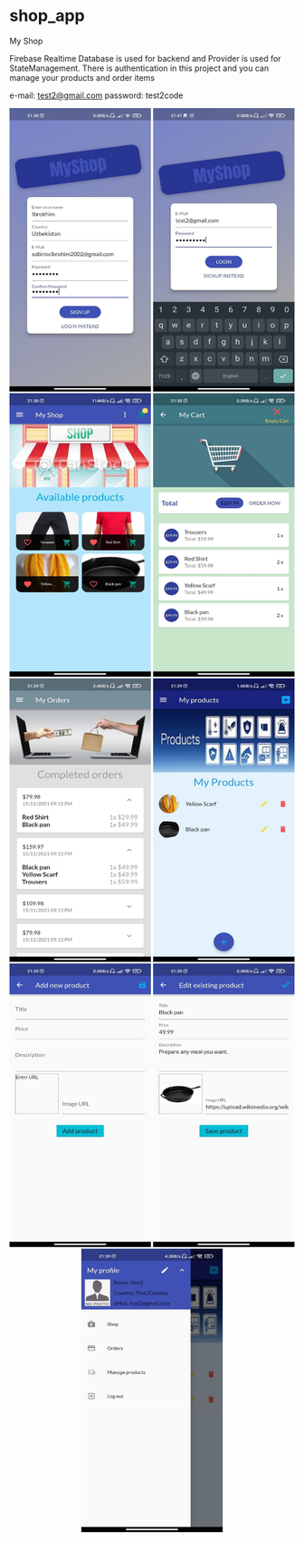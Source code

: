 # shop_app

My Shop

Firebase Realtime Database is used for backend and Provider is used for StateManagement.
There is authentication in this project and you can manage your products and order items

e-mail: test2@gmail.com
password: test2code

<p align="center">
  <img src="https://github.com/MrSobirov/shop_app/blob/master/readme_asset/auth.jpg" width="250" height="500" title="hover text">
  <img src="https://github.com/MrSobirov/shop_app/blob/master/readme_asset/login.jpg" width="250" height="500" alt="accessibility text">
  <img src="https://github.com/MrSobirov/shop_app/blob/master/readme_asset/home.jpg" width="250" height="500" alt="accessibility text">
  <img src="https://github.com/MrSobirov/shop_app/blob/master/readme_asset/cart.jpg" width="250" height="500" title="hover text">
  <img src="https://github.com/MrSobirov/shop_app/blob/master/readme_asset/order.jpg" width="250" height="500" alt="accessibility text">
  <img src="https://github.com/MrSobirov/shop_app/blob/master/readme_asset/my.jpg" width="250" height="500" alt="accessibility text">
  <img src="https://github.com/MrSobirov/shop_app/blob/master/readme_asset/new.jpg" width="250" height="500" title="hover text">
  <img src="https://github.com/MrSobirov/shop_app/blob/master/readme_asset/edit.jpg" width="250" height="500" alt="accessibility text">
  <img src="https://github.com/MrSobirov/shop_app/blob/master/readme_asset/drawer.jpg" width="250" height="500" alt="accessibility text">
</p>
